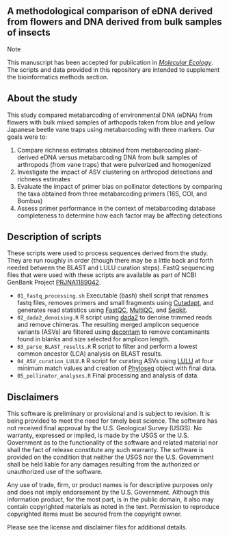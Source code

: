 ## A methodological comparison of eDNA derived from flowers and DNA derived from bulk samples of insects

> [!NOTE]
> This manuscript has been accepted for publication in [*Molecular Ecology*](https://doi.org/10.1111/mec.70003). The scripts and data provided in this repository are intended to supplement the bioinformatics methods section.

## About the study

This study compared metabarcoding of environmental DNA (eDNA) from flowers with bulk mixed samples of arthopods taken from blue and yellow Japanese beetle vane traps using metabarcoding with three markers. Our goals were to: 
1. Compare richness estimates obtained from metabarcoding plant-derived eDNA versus metabarcoding DNA from bulk samples of arthropods (from vane traps) that were pulverized and homogenized
2. Investigate the impact of ASV clustering on arthropod detections and richness estimates
3. Evaluate the impact of primer bias on pollinator detections by comparing the taxa obtained from three metabarcoding primers (16S, COI, and Bombus)
4. Assess primer performance in the context of metabarcoding database completeness to determine how each factor may be affecting detections

## Description of scripts

These scripts were used to process sequences derived from the study. They are run roughly in order (though there may be a little back and forth needed between the BLAST and LULU curation steps). FastQ sequencing files that were used with these scripts are available as part of NCBI GenBank Project [PRJNA1189042](https://www.ncbi.nlm.nih.gov/bioproject/PRJNA1189042).

- `01_fastq_processing.sh` Executable (bash) shell script that renames fastq files, removes primers and small fragments using [Cutadapt](https://cutadapt.readthedocs.io/en/v3.5/index.html), and generates read statistics using [FastQC](https://www.bioinformatics.babraham.ac.uk/projects/fastqc/), [MultiQC](https://github.com/MultiQC/MultiQC), and [Seqkit](https://bioinf.shenwei.me/seqkit/).
- `02_dada2_denoising.R` R script using [dada2](https://benjjneb.github.io/dada2/) to denoise trimmed reads and remove chimeras. The resulting merged amplicon sequence variants (ASVs) are filtered using [decontam](https://github.com/benjjneb/decontam) to remove contaminants found in blanks and size selected for amplicon length.
- `03_parse_BLAST_results.R` R script to filter and perform a lowest common ancestor (LCA) analysis on BLAST results.
- `04_ASV_curation_LULU.R` R script for curating ASVs using [LULU](https://github.com/tobiasgf/lulu) at four minimum match values and creation of [Phyloseq](https://joey711.github.io/phyloseq/) object with final data.
- `05_pollinator_analyses.R` Final processing and analysis of data.

<!--
## Description of data

`pollinators_bilsoda22.RData` is the final RData object created after running all of the above scripts. It contains the three Phyloseq objects (one for each marker: 16S, COI, and Bombus) combined into a single Phyloseq object named `ps_combined`. It includes an OTU table with read abundance, sample data table (i.e., metadata; see below for details), taxonomy table with taxonomic assignments, and DNAStringSet containing the sequences for each ASV. The ASV names have a prefix and underscore added to differentiate which marker they come from (e.g., COI_ASV1).

## Metadata
Brief description of sample variables included in the sample data class of the Phyloseq object (`pollinators_bilsoda22.RData`)
> [!IMPORTANT]
>  Not all variables were used in the study but are included here for completeness

| Variable | Description |
| --- | --- |
| ASV	| Unique identifier for amplicon sequence variant (ASV); prefix before underscore indicates marker used to detect the ASV |
| sample | Unique sample name |
| sample_type2	| Sample type: flowers (for eDNA from flowers), yellow or blue vane trap (for ground arthropods from vane traps) |
| date	| Date sample was collected |
| plot_ID	| Unique name for plot where sample was collected |
| temp	| Temperature in degrees Celsius on day sample was collected |
| wind	| Approximate wind speed on day sample was collected |
| sky	| Approximate cloud cover on day sample was collected |
| rain	| Whether it was raining on day sample was collected |
| flower	| Species of flower sample (or genus if flower could not be identified to species) |
| flower_confidence	| Level of confidence sample collector had in flower species identification |
| blank	| If TRUE, ASV is from a blank (i.e., no template control) |
-->

## Disclaimers

This software is preliminary or provisional and is subject to revision. It is
being provided to meet the need for timely best science. The software has not
received final approval by the U.S. Geological Survey (USGS). No warranty,
expressed or implied, is made by the USGS or the U.S. Government as to the
functionality of the software and related material nor shall the fact of release
constitute any such warranty. The software is provided on the condition that
neither the USGS nor the U.S. Government shall be held liable for any damages
resulting from the authorized or unauthorized use of the software.

Any use of trade, firm, or product names is for descriptive purposes only and does not imply endorsement by the U.S. Government. Although this information product, for the most part, is in the public domain, it also may contain copyrighted materials as noted in the text. Permission to reproduce copyrighted items must be secured from the copyright owner.

Please see the license and disclaimer files for additional details.

